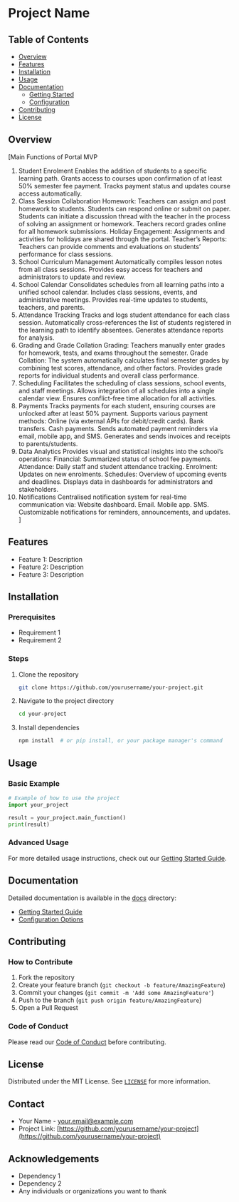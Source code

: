 # Project Name

## Table of Contents
- [Overview](#overview)
- [Features](#features)
- [Installation](#installation)
- [Usage](#usage)
- [Documentation](#documentation)
  - [Getting Started](docs/getting-started.md)
  - [Configuration](docs/configuration.md)
- [Contributing](#contributing)
- [License](#license)

## Overview
[Main Functions of Portal MVP
1. Student Enrolment Enables the addition of students to a specific learning path. Grants access to courses upon confirmation of at least 50% semester fee payment. Tracks payment status and updates course access automatically.
2. Class Session Collaboration Homework: Teachers can assign and post homework to students. Students can respond online or submit on paper. Students can initiate a discussion thread with the teacher in the process of solving an assignment or homework. Teachers record grades online for all homework submissions. Holiday Engagement: Assignments and activities for holidays are shared through the portal. Teacher’s Reports: Teachers can provide comments and evaluations on students’ performance for class sessions.
3. School Curriculum Management Automatically compiles lesson notes from all class sessions. Provides easy access for teachers and administrators to update and review.
4. School Calendar Consolidates schedules from all learning paths into a unified school calendar. Includes class sessions, events, and administrative meetings. Provides real-time updates to students, teachers, and parents.
5. Attendance Tracking Tracks and logs student attendance for each class session. Automatically cross-references the list of students registered in the learning path to identify absentees. Generates attendance reports for analysis.
6. Grading and Grade Collation Grading: Teachers manually enter grades for homework, tests, and exams throughout the semester. Grade Collation: The system automatically calculates final semester grades by combining test scores, attendance, and other factors. Provides grade reports for individual students and overall class performance.
7. Scheduling Facilitates the scheduling of class sessions, school events, and staff meetings. Allows integration of all schedules into a single calendar view. Ensures conflict-free time allocation for all activities.
8. Payments Tracks payments for each student, ensuring courses are unlocked after at least 50% payment. Supports various payment methods: Online (via external APIs for debit/credit cards). Bank transfers. Cash payments. Sends automated payment reminders via email, mobile app, and SMS. Generates and sends invoices and receipts to parents/students.
9. Data Analytics Provides visual and statistical insights into the school’s operations: Financial: Summarized status of school fee payments. Attendance: Daily staff and student attendance tracking. Enrolment: Updates on new enrolments. Schedules: Overview of upcoming events and deadlines. Displays data in dashboards for administrators and stakeholders.
10. Notifications Centralised notification system for real-time communication via: Website dashboard. Email. Mobile app. SMS. Customizable notifications for reminders, announcements, and updates.
]

## Features
- Feature 1: Description
- Feature 2: Description
- Feature 3: Description

## Installation

### Prerequisites
- Requirement 1
- Requirement 2

### Steps
1. Clone the repository
   ```bash
   git clone https://github.com/yourusername/your-project.git
   ```
2. Navigate to the project directory
   ```bash
   cd your-project
   ```
3. Install dependencies
   ```bash
   npm install  # or pip install, or your package manager's command
   ```

## Usage

### Basic Example
```python
# Example of how to use the project
import your_project

result = your_project.main_function()
print(result)
```

### Advanced Usage
For more detailed usage instructions, check out our [Getting Started Guide](docs/getting-started.md).

## Documentation
Detailed documentation is available in the [docs](docs/) directory:
- [Getting Started Guide](docs/getting-started.md)
- [Configuration Options](docs/configuration.md)

## Contributing

### How to Contribute
1. Fork the repository
2. Create your feature branch (`git checkout -b feature/AmazingFeature`)
3. Commit your changes (`git commit -m 'Add some AmazingFeature'`)
4. Push to the branch (`git push origin feature/AmazingFeature`)
5. Open a Pull Request

### Code of Conduct
Please read our [Code of Conduct](CONDUCT.md) before contributing.

## License
Distributed under the MIT License. See [`LICENSE`](LICENSE) for more information.

## Contact
- Your Name - your.email@example.com
- Project Link: [https://github.com/yourusername/your-project](https://github.com/yourusername/your-project)

## Acknowledgements
- Dependency 1
- Dependency 2
- Any individuals or organizations you want to thank
